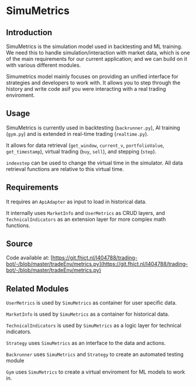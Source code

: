 # SimuMetrics
## Introduction
SimuMetrics is the simulation model used in backtesting and ML training.
We need this to handle simulation/interaction with market data, which is one of the main requirements for our current application; and we can build on it with various different modules.

Simumetrics model mainly focuses on providing an unified interface for strategies and developers to work with.
It allows you to step through the history and write code asif you were interacting with a real trading enviroment.

## Usage
SimuMetrics is currently used in backtesting (`backrunner.py`), AI training (`gym.py`) and is extended in real-time trading (`realtime.py`).

It allows for data retrieval (`get_window`, `current_v`, `portfolioValue`, `get_timestamp`), virtual trading (`buy`, `sell`), and stepping (`step`).

`indexstep` can be used to change the virtual time in the simulator. All data retrieval functions are relative to this virtual time.

## Requirements

It requires an `ApiAdapter` as input to load in historical data.

It internally uses `MarketInfo` and `UserMetrics` as CRUD layers, and `TechnicalIndicators` as an extension layer for more complex math functions.


## Source 
Code available at: [https://git.fhict.nl/I404788/trading-bot/-/blob/master/tradeEnv/metrics.py](https://git.fhict.nl/I404788/trading-bot/-/blob/master/tradeEnv/metrics.py)


## Related Modules

`UserMetrics` is used by `SimuMetrics` as container for user specific data.

`MarketInfo` is used by `SimuMetrics` as a container for historical data.

`TechnicalIndicators` is used by `SimuMetrics` as a logic layer for technical indicators.

`Strategy` uses `SimuMetrics` as an interface to the data and actions.

`Backrunner` uses `SimuMetrics` and `Strategy` to create an automated testing module

`Gym` uses `SimuMetrics` to create a virtual enviroment for ML models to work in.